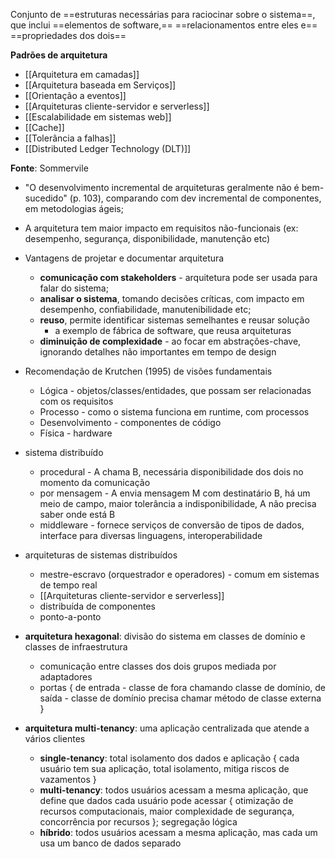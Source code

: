  Conjunto de 
  ==estruturas necessárias para raciocinar sobre o sistema==, 
que inclui 
  ==elementos de software,== 
  ==relacionamentos entre eles e== 
  ==propriedades dos dois==
  
 **Padrões de arquitetura**
* [[Arquitetura em camadas]]
* [[Arquitetura baseada em Serviços]]
* [[Orientação a eventos]]
* [[Arquiteturas cliente-servidor e serverless]]
* [[Escalabilidade em sistemas web]]
* [[Cache]]
* [[Tolerância a falhas]]
* [[Distributed Ledger Technology (DLT)]]


**Fonte**: Sommervile

* "O desenvolvimento incremental de arquiteturas geralmente não é bem-sucedido" (p. 103), comparando com dev incremental de componentes, em metodologias ágeis;
* A arquitetura tem maior impacto em requisitos não-funcionais (ex: desempenho, segurança, disponibilidade, manutenção etc)
* Vantagens de projetar e documentar arquitetura
	* **comunicação com stakeholders** - arquitetura pode ser usada para falar do sistema;
	* **analisar o sistema**, tomando decisões críticas, com impacto em desempenho, confiabilidade, manutenibilidade etc;
	* **reuso**, permite identificar sistemas semelhantes e reusar solução
		* a exemplo de fábrica de software, que reusa arquiteturas
	* **diminuição de complexidade** - ao focar em abstrações-chave, ignorando detalhes não importantes em tempo de design
* Recomendação de Krutchen (1995) de visões fundamentais
	* Lógica - objetos/classes/entidades, que possam ser relacionadas com os requisitos
	* Processo - como o sistema funciona em runtime, com processos
	* Desenvolvimento - componentes de código
	* Física - hardware
* sistema distribuído
	* procedural - A chama B, necessária disponibilidade dos dois no momento da comunicação
	* por mensagem - A envia mensagem M com destinatário B, há um meio de campo, maior tolerância a indisponibilidade, A não precisa saber onde está B
	* middleware - fornece serviços de conversão de tipos de dados, interface para diversas linguagens, interoperabilidade
* arquiteturas de sistemas distribuídos
	* mestre-escravo (orquestrador e operadores) - comum em sistemas de tempo real
	* [[Arquiteturas cliente-servidor e serverless]]
	* distribuída de componentes
	* ponto-a-ponto

* **arquitetura hexagonal**: divisão do sistema em classes de domínio e classes de infraestrutura
	* comunicação entre classes dos dois grupos mediada por adaptadores
	* portas { de entrada - classe de fora chamando classe de domínio, de saída - classe de domínio precisa chamar método de classe externa }
* **arquitetura multi-tenancy**: uma aplicação centralizada que atende a vários clientes
	* **single-tenancy**: total isolamento dos dados e aplicação { cada usuário tem sua aplicação, total isolamento, mitiga riscos de vazamentos }
	* **multi-tenancy**: todos usuários acessam a mesma aplicação, que define que dados cada usuário pode acessar { otimização de recursos computacionais, maior complexidade de segurança, concorrência por recursos }; segregação lógica
	* **híbrido**: todos usuários acessam a mesma aplicação, mas cada um usa um banco de dados separado